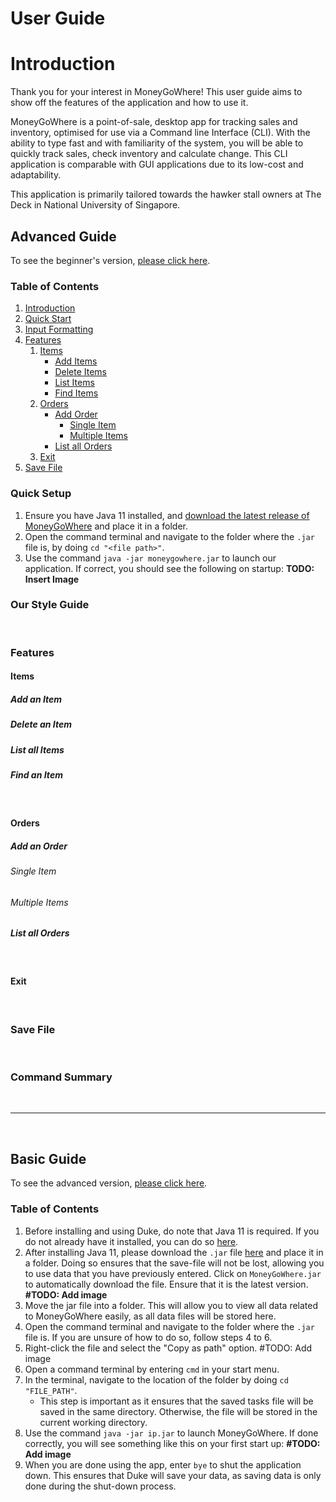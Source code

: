 # User Guide

# Introduction

Thank you for your interest in MoneyGoWhere! This user guide aims to show off the features of the application and how to
use it.

MoneyGoWhere is a point-of-sale, desktop app for tracking sales and inventory, optimised for use via a Command line
Interface (CLI). With the ability to type fast and with familiarity of the system, you will be able to quickly track
sales, check inventory and calculate change. This CLI application is comparable with GUI applications due to its
low-cost and adaptability.

This application is primarily tailored towards the hawker stall owners at The Deck in National University of Singapore.

## Advanced Guide
To see the beginner's version, [please click here](#basic-guide).

### Table of Contents

1. [Introduction](#introduction)
2. [Quick Start](#quick-start)
3. [Input Formatting](#input-formatting)
4. [Features](#features)
    1. [Items](#items)
        * [Add Items](#add-an-item)
        * [Delete Items](#delete-an-item)
        * [List Items](#list-all-items)
        * [Find Items](#find-an-item)
    2. [Orders](#orders)
        * [Add Order](#add-an-order)
            * [Single Item](#single-item)
            * [Multiple Items](#multiple-items)
        * [List all Orders](#list-all-orders)
    3. [Exit](#exit)
5. [Save File](#save-file)

### Quick Setup

1. Ensure you have Java 11 installed, and [download the latest release of MoneyGoWhere](https://github.com/AY2223S2-CS2113T-T09-2/tp/releases) and place it in a folder.
2. Open the command terminal and navigate to the folder where the `.jar` file is, by doing `cd "<file path>"`.
3. Use the command `java -jar moneygowhere.jar` to launch our application. If correct, you should see the following on startup:
   **TODO: Insert Image**

### Our Style Guide

<br>

### Features

#### Items

##### Add an Item

##### Delete an Item

##### List all Items

##### Find an Item

<br>

#### Orders

##### Add an Order

###### Single Item

###### Multiple Items

##### List all Orders

<br>

#### Exit

<br>

### Save File

<br>

### Command Summary

<br>
<hr>
<br>

## Basic Guide
To see the advanced version, [please click here](#advanced-guide).

### Table of Contents
1. Before installing and using Duke, do note that Java 11 is required. If you do not already have it installed, you can do so [here](https://www.oracle.com/sg/java/technologies/downloads/#java11).
2. After installing Java 11, please download the `.jar` file [here](https://github.com/AY2223S2-CS2113T-T09-2/tp/releases) and place it in a folder. Doing so ensures that the save-file will not be lost, allowing you to use data that you have previously entered. Click on `MoneyGoWhere.jar` to automatically download the file. Ensure that it is the latest version.
   **#TODO: Add image**
3. Move the jar file into a folder. This will allow you to view all data related to MoneyGoWhere easily, as all data files will be stored here.
4. Open the command terminal and navigate to the folder where the `.jar` file is. If you are unsure of how to do so, follow steps 4 to 6.
5. Right-click the file and select the "Copy as path" option.
   #TODO: Add image
6. Open a command terminal by entering `cmd` in your start menu.
7. In the terminal, navigate to the location of the folder by doing `cd "FILE_PATH"`.
    - This step is important as it ensures that the saved tasks file will be saved in the same directory. Otherwise, the file will be stored in the current working directory.
8. Use the command `java -jar ip.jar` to launch MoneyGoWhere. If done correctly, you will see something like this on your first start up:
   **#TODO: Add image**
9. When you are done using the app, enter `bye` to shut the application down. This ensures that Duke will save your data, as saving data is only done during the shut-down process. 